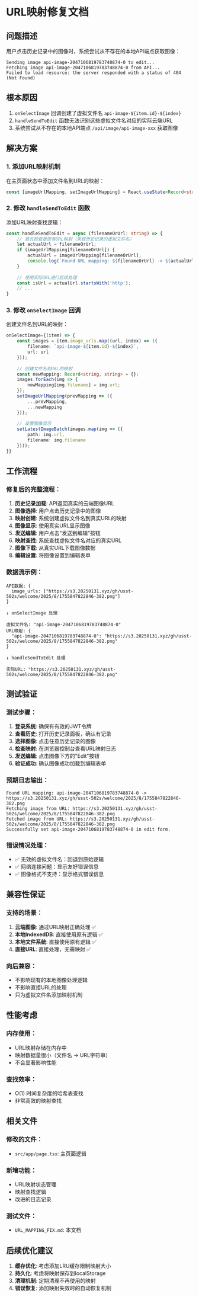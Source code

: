 # URL映射修复文档

## 问题描述
用户点击历史记录中的图像时，系统尝试从不存在的本地API端点获取图像：
```
Sending image api-image-2047106819783748874-0 to edit...
Fetching image api-image-2047106819783748874-0 from API...
Failed to load resource: the server responded with a status of 404 (Not Found)
```

## 根本原因
1. `onSelectImage` 回调创建了虚拟文件名 `api-image-${item.id}-${index}`
2. `handleSendToEdit` 函数无法识别这些虚拟文件名对应的实际云端URL
3. 系统尝试从不存在的本地API端点 `/api/image/api-image-xxx` 获取图像

## 解决方案

### 1. 添加URL映射机制
在主页面状态中添加文件名到URL的映射：
```typescript
const [imageUrlMapping, setImageUrlMapping] = React.useState<Record<string, string>>({});
```

### 2. 修改 `handleSendToEdit` 函数
添加URL映射查找逻辑：
```typescript
const handleSendToEdit = async (filenameOrUrl: string) => {
    // 首先检查是否有URL映射（来自历史记录的虚拟文件名）
    let actualUrl = filenameOrUrl;
    if (imageUrlMapping[filenameOrUrl]) {
        actualUrl = imageUrlMapping[filenameOrUrl];
        console.log(`Found URL mapping: ${filenameOrUrl} -> ${actualUrl}`);
    }
    
    // 使用实际URL进行后续处理
    const isUrl = actualUrl.startsWith('http');
    // ...
}
```

### 3. 修改 `onSelectImage` 回调
创建文件名到URL的映射：
```typescript
onSelectImage={(item) => {
    const images = item.image_urls.map((url, index) => ({
        filename: `api-image-${item.id}-${index}`,
        url: url
    }));
    
    // 创建文件名到URL的映射
    const newMapping: Record<string, string> = {};
    images.forEach(img => {
        newMapping[img.filename] = img.url;
    });
    setImageUrlMapping(prevMapping => ({
        ...prevMapping,
        ...newMapping
    }));
    
    // 设置图像显示
    setLatestImageBatch(images.map(img => ({
        path: img.url,
        filename: img.filename
    })));
}}
```

## 工作流程

### 修复后的完整流程：
1. **历史记录加载**: API返回真实的云端图像URL
2. **图像选择**: 用户点击历史记录中的图像
3. **映射创建**: 系统创建虚拟文件名到真实URL的映射
4. **图像显示**: 使用真实URL显示图像
5. **发送编辑**: 用户点击"发送到编辑"按钮
6. **映射查找**: 系统查找虚拟文件名对应的真实URL
7. **图像下载**: 从真实URL下载图像数据
8. **编辑设置**: 将图像设置到编辑表单

### 数据流示例：
```
API数据: {
  image_urls: ["https://s3.20250131.xyz/gh/usst-502s/welcome/2025/8/1755847822846-382.png"]
}

↓ onSelectImage 处理

虚拟文件名: "api-image-2047106819783748874-0"
URL映射: {
  "api-image-2047106819783748874-0": "https://s3.20250131.xyz/gh/usst-502s/welcome/2025/8/1755847822846-382.png"
}

↓ handleSendToEdit 处理

实际URL: "https://s3.20250131.xyz/gh/usst-502s/welcome/2025/8/1755847822846-382.png"
```

## 测试验证

### 测试步骤：
1. **登录系统**: 确保有有效的JWT令牌
2. **查看历史**: 打开历史记录面板，确认有记录
3. **选择图像**: 点击任意历史记录的图像
4. **检查映射**: 在浏览器控制台查看URL映射日志
5. **发送编辑**: 点击图像下方的"Edit"按钮
6. **验证成功**: 确认图像成功加载到编辑表单

### 预期日志输出：
```
Found URL mapping: api-image-2047106819783748874-0 -> https://s3.20250131.xyz/gh/usst-502s/welcome/2025/8/1755847822846-382.png
Fetching image from URL: https://s3.20250131.xyz/gh/usst-502s/welcome/2025/8/1755847822846-382.png
Fetched image from URL: https://s3.20250131.xyz/gh/usst-502s/welcome/2025/8/1755847822846-382.png
Successfully set api-image-2047106819783748874-0 in edit form.
```

### 错误情况处理：
- ✅ 无效的虚拟文件名：回退到原始逻辑
- ✅ 网络连接问题：显示友好错误信息
- ✅ 图像格式不支持：显示格式错误信息

## 兼容性保证

### 支持的场景：
1. **云端图像**: 通过URL映射正确处理 ✅
2. **本地IndexedDB**: 直接使用原有逻辑 ✅
3. **本地文件系统**: 直接使用原有逻辑 ✅
4. **直接URL**: 直接处理，无需映射 ✅

### 向后兼容：
- 不影响现有的本地图像处理逻辑
- 不影响直接URL的处理
- 只为虚拟文件名添加映射机制

## 性能考虑

### 内存使用：
- URL映射存储在内存中
- 映射数据量很小（文件名 -> URL字符串）
- 不会显著影响性能

### 查找效率：
- O(1) 时间复杂度的哈希表查找
- 非常高效的映射查找

## 相关文件

### 修改的文件：
- `src/app/page.tsx`: 主页面逻辑

### 新增功能：
- URL映射状态管理
- 映射查找逻辑
- 改进的日志记录

### 测试文件：
- `URL_MAPPING_FIX.md`: 本文档

## 后续优化建议

1. **缓存优化**: 考虑添加LRU缓存限制映射大小
2. **持久化**: 考虑将映射保存到localStorage
3. **清理机制**: 定期清理不再使用的映射
4. **错误恢复**: 添加映射失效时的自动恢复机制
